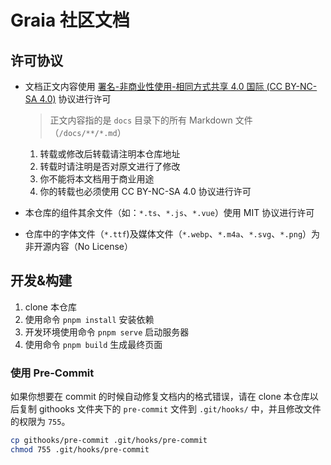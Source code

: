 # Graia 社区文档

## 许可协议

- 文档正文内容使用 [署名-非商业性使用-相同方式共享 4.0 国际 (CC BY-NC-SA 4.0)](https://creativecommons.org/licenses/by-nc-sa/4.0/deed.zh) 协议进行许可

  > 正文内容指的是 `docs` 目录下的所有 Markdown 文件（`/docs/**/*.md`）

  1. 转载或修改后转载请注明本仓库地址
  2. 转载时请注明是否对原文进行了修改
  3. 你不能将本文档用于商业用途
  4. 你的转载也必须使用 CC BY-NC-SA 4.0 协议进行许可

- 本仓库的组件其余文件（如：`*.ts`、`*.js`、`*.vue`）使用 MIT 协议进行许可
- 仓库中的字体文件（`*.ttf`)及媒体文件（`*.webp`、`*.m4a`、`*.svg`、`*.png`）为非开源内容（No License）

## 开发&构建

1. clone 本仓库
2. 使用命令 `pnpm install` 安装依赖
3. 开发环境使用命令 `pnpm serve` 启动服务器
4. 使用命令 `pnpm build` 生成最终页面

### 使用 Pre-Commit

如果你想要在 commit 的时候自动修复文档内的格式错误，请在 clone 本仓库以后复制
githooks 文件夹下的 `pre-commit` 文件到 `.git/hooks/` 中，并且修改文件的权限为 `755`。

```bash
cp githooks/pre-commit .git/hooks/pre-commit
chmod 755 .git/hooks/pre-commit
```
